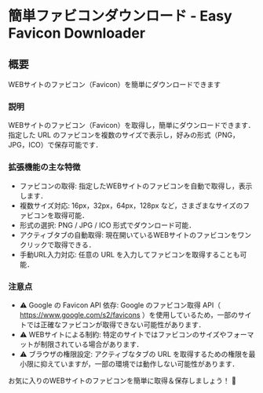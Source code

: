 # 簡単ファビコンダウンロード - Easy Favicon Downloader

## 概要
WEBサイトのファビコン（Favicon）を簡単にダウンロードできます

### 説明
WEBサイトのファビコン（Favicon）を取得し，簡単にダウンロードできます．指定した URL のファビコンを複数のサイズで表示し，好みの形式（PNG，JPG，ICO）で保存可能です．

### 拡張機能の主な特徴

- ファビコンの取得: 指定したWEBサイトのファビコンを自動で取得し，表示します．
- 複数サイズ対応: 16px，32px，64px，128px など，さまざまなサイズのファビコンを取得可能．
- 形式の選択: PNG / JPG / ICO 形式でダウンロード可能．
- アクティブタブの自動取得: 現在開いているWEBサイトのファビコンをワンクリックで取得できる．
- 手動URL入力対応: 任意の URL を入力してファビコンを取得することも可能．

### 注意点
- ⚠ Google の Favicon API 依存: Google のファビコン取得 API（ https://www.google.com/s2/favicons ）を使用しているため，一部のサイトでは正確なファビコンが取得できない可能性があります．
- ⚠ WEBサイトによる制約: 特定のサイトではファビコンのサイズやフォーマットが制限されている場合があります．
- ⚠ ブラウザの権限設定: アクティブなタブの URL を取得するための権限を最小限に抑えていますが，一部の環境では動作しない可能性があります．

お気に入りのWEBサイトのファビコンを簡単に取得＆保存しましょう！ 🚀


